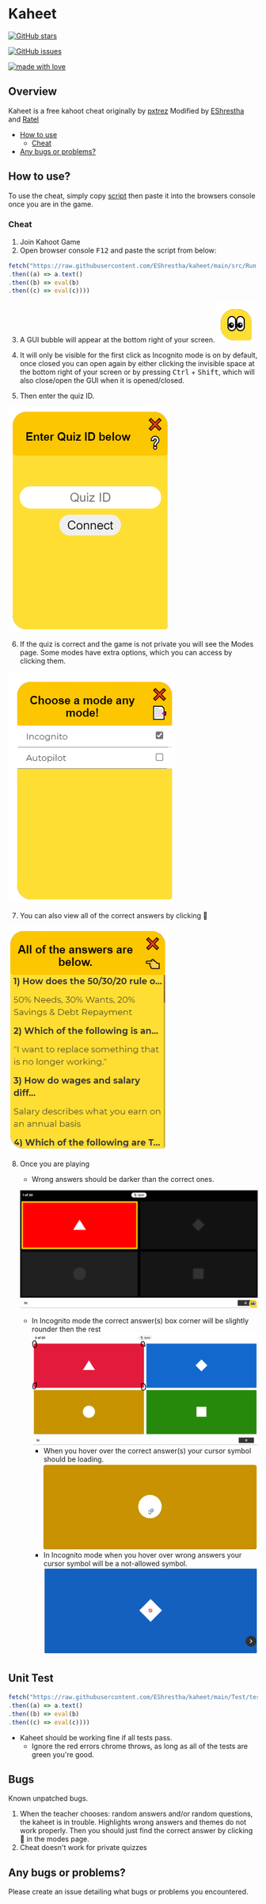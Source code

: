 # Kaheet

[![GitHub stars](https://img.shields.io/github/stars/EShrestha/kaheet?style=for-the-badge&logo=appveyor)](https://github.com/EShrestha/kaheet/stargazers)

[![GitHub issues](https://img.shields.io/github/issues/EShrestha/kaheet?style=for-the-badge)](https://github.com/EShrestha/kaheet/issues)

[![made with love](https://img.shields.io/badge/made%20with-%F0%9F%92%99-blue?style=for-the-badge)](https://github.com/EShrestha/kaheet)

## Overview

Kaheet is a free kahoot cheat originally by [pxtrez](https://github.com/pxtrez)
Modified by [EShrestha](https://github.com/EShrestha) and [Ratel](https://github.com/Ratel8989)

- [How to use](#how-to-use)
    * [Cheat](#Cheat)
- [Any bugs or problems?](#any-bugs-or-problems)

## How to use?

To use the cheat, simply copy [script](#Cheat) then paste it into the browsers console once you are in the game.

### Cheat

1. Join Kahoot Game
2. Open browser console <kbd>F12</kbd> and paste the script from below:

```ts
fetch("https://raw.githubusercontent.com/EShrestha/kaheet/main/src/Run.js")
.then((a) => a.text()
.then((b) => eval(b)
.then((c) => eval(c))))
```
3. A GUI bubble will appear at the bottom right of your screen.
![image](./docs/bubble.png)

4. It will only be visible for the first click as Incognito mode is on by default, once closed you can open again by either clicking the invisible space at the bottom right of your screen or by pressing <kbd>Ctrl</kbd> + <kbd>Shift</kbd>, which will also close/open the GUI when it is opened/closed.

5. Then enter the quiz ID.

![image](./docs/enterQuizId.png)

6. If the quiz is correct and the game is not private you will see the Modes page. Some modes have extra options, which you can access by clicking them.

![image](./docs/chooseModes.png)

7. You can also view all of the correct answers by clicking 📑

![image](./docs/viewAllAnswers.png)


8. Once you are playing
    - Wrong answers should be darker than the correct ones.

    ![image](./docs/example.png)

    - In Incognito mode the correct answer(s) box corner will be slightly rounder then the rest ![image](./docs/exampleRoundCorners.png) 
        * When you hover over the correct answer(s) your cursor symbol should be loading. ![image](./docs/exampleCorrectCursor.png)
        * In Incognito mode when you hover over wrong answers your cursor symbol will be a not-allowed symbol. ![image](./docs/exampleIncorrectCursor.png)



## Unit Test

```ts
fetch("https://raw.githubusercontent.com/EShrestha/kaheet/main/Test/testRunner.js")
.then((a) => a.text()
.then((b) => eval(b)
.then((c) => eval(c))))
```
- Kaheet should be working fine if all tests pass.
    * Ignore the red errors chrome throws, as long as all of the tests are green you're good. 

## Bugs

Known unpatched bugs.

1. When the teacher chooses: random answers and/or random questions, the kaheet is in trouble. Highlights wrong answers and themes do not work properly. Then you should just find the correct answer by clicking 📑 in the modes page. 
2. Cheat doesn't work for private quizzes

## Any bugs or problems?

Please create an issue detailing what bugs or problems you encountered.
